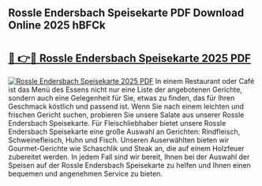 ## Rossle Endersbach Speisekarte PDF Download Online 2025 hBFCk

# <h2><a href="http://gcctw1.nevu.top/?p=Rossle+Endersbach+Speisekarte">🔗 👉🔴 Rossle Endersbach Speisekarte 2025 PDF</a></h2>

[![Rossle Endersbach Speisekarte 2025 PDF](https://i.imgur.com/dBaPXMq.png)](http://gcctw1.nevu.top/?p=Rossle+Endersbach+Speisekarte)
In einem Restaurant oder Café ist das Menü des Essens nicht nur eine Liste der angebotenen Gerichte, sondern auch eine Gelegenheit für Sie, etwas zu finden, das für Ihren Geschmack köstlich und passend ist. Wenn Sie nach einem leichten und frischen Gericht suchen, probieren Sie unsere Salate aus unserer Rossle Endersbach Speisekarte. Für Fleischliebhaber bietet unsere Rossle Endersbach Speisekarte eine große Auswahl an Gerichten: Rindfleisch, Schweinefleisch, Huhn und Fisch. Unseren Auserwählten bieten wir Gourmet-Gerichte wie Schaschlik und Steak an, die auf einem Holzfeuer zubereitet werden. In jedem Fall sind wir bereit, Ihnen bei der Auswahl der Speisen auf der Rossle Endersbach Speisekarte zu helfen und Ihnen einen bequemen und angenehmen Service zu bieten.
